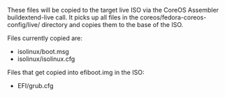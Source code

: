 These files will be copied to the target live ISO
via the CoreOS Assembler buildextend-live call. It
picks up all files in the coreos/fedora-coreos-config/live/
directory and copies them to the base of the ISO. 

Files currently copied are:

- isolinux/boot.msg
- isolinux/isolinux.cfg

Files that get copied into efiboot.img in the ISO:

- EFI/grub.cfg 
